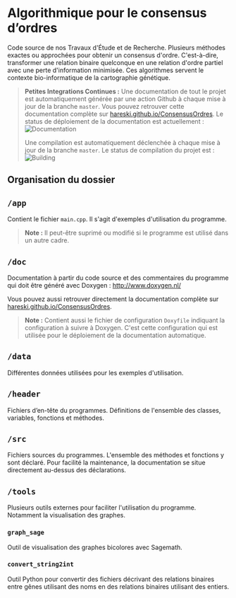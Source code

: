 
# Algorithmique pour le consensus d’ordres
Code source de nos Travaux d'Étude et de Recherche. Plusieurs méthodes exactes ou approchées pour obtenir un consensus d'ordre. C'est-à-dire, transformer une relation binaire quelconque en une relation d'ordre partiel avec une perte d'information minimisée. Ces algorithmes servent le contexte bio-informatique de la cartographie génétique.

> **Petites Integrations Continues :** Une documentation de tout le projet est automatiquement générée par une action Github à chaque mise à jour de la branche `master`. Vous pouvez retrouver cette documentation complète sur [hareski.github.io/ConsensusOrdres](https://hareski.github.io/ConsensusOrdres/).
Le status de déploiement de la documentation est actuellement :
![Documentation](https://github.com/Hareski/ConsensusOrdres/workflows/Documentation/badge.svg)
>
>Une compilation est automatiquement déclenchée à chaque mise à jour de la branche `master`. Le status de compilation du projet est :
![Building](https://github.com/Hareski/ConsensusOrdres/workflows/Building/badge.svg)


## Organisation du dossier

## `/app`
Contient le fichier `main.cpp`. Il s'agit d'exemples d'utilisation du programme. 
> **Note :** Il peut-être suprimé ou modifié si le programme est utilisé dans un autre cadre.

## `/doc`
Documentation à partir du code source et des commentaires du programme qui doit être généré avec Doxygen : http://www.doxygen.nl/

Vous pouvez aussi retrouver directement la documentation complète sur [hareski.github.io/ConsensusOrdres](https://hareski.github.io/ConsensusOrdres/).

> **Note :** Contient aussi le fichier de configuration `Doxyfile` indiquant la configuration à suivre à Doxygen. C'est cette configuration qui est utilisée pour le déploiement de la documentation automatique.

## `/data`
Différentes données utilisées pour les exemples d'utilisation.

## `/header`
Fichiers d’en-tête du programmes. Définitions de l'ensemble des classes, variables, fonctions et méthodes.

## `/src`
Fichiers sources du programmes. L'ensemble des méthodes et fonctions y sont déclaré. Pour facilité la maintenance, la documentation se situe directement au-dessus des déclarations.

## `/tools`
Plusieurs outils externes pour faciliter l'utilisation du programme. Notamment la visualisation des graphes.

### `graph_sage`
Outil de visualisation des graphes bicolores avec Sagemath.

### `convert_string2int`
Outil Python pour convertir des fichiers décrivant des relations binaires entre gênes utilisant des noms en des relations binaires utilisant des entiers.
